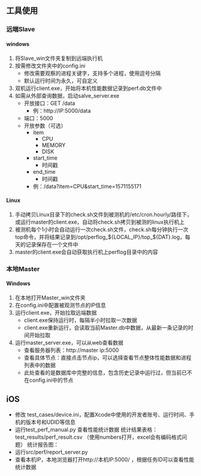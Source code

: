 ## 工具使用

### 远端Slave

#### windows

1. 将Slave_win文件夹复制到远端执行机
2. 按需修改文件夹中的config.ini
   - 修改需要观察的进程关键字，支持多个进程，使用逗号分隔
   - 默认运行时间为永久，可自定义
3. 双机运行client.exe，开始将本机性能数据记录到perf.db文件中
4. 如需从外部查询数据，启动salve_server.exe
   - 开放接口：GET /data
     - 例：http://IP:5000/data
   - 端口：5000
   - 开放参数（可选）
     - item
       - CPU
       - MEMORY
       - DISK
     - start_time
       - 时间戳
     - end_time
       - 时间戳
     - 例：/data?item=CPU&start_time=1571155171

#### Linux

1. 手动拷贝Linux目录下的check.sh文件到被测机的/etc/cron.hourly/路径下，或运行master的client.exe，自动将check.sh拷贝到被测的linux执行机上
2. 被测机每个1小时会自动运行一次check.sh文件，check.sh每分钟执行一次top命令，并将结果记录到/opt/perflog_${LOCAL_IP}/top_${DAT}.log，每天的记录保存在一个文件中
3. master的client.exe会自动获取执行机上perflog目录中的内容

### 本地Master

#### Windows

1. 在本地打开Master_win文件夹
2. 在config.ini中配置被观测节点的IP信息
3. 运行client.exe，开始拉取远端数据
   - client.exe保持运行时，每隔半小时拉取一次数据
   - client.exe重新运行，会读取当前Master.db中数据，从最新一条记录的时间开始拉取
4. 运行master_server.exe，可以从web查看数据
   - 查看服务器列表：http://master ip:5000
   - 查看具体节点：直接点击节点ip，可以选择查看节点整体性能数据和进程列表中的数据
   - 此处查看的是数据库中完整的信息，包含历史记录中运行过，但当前已不在config.ini中的节点
   

## iOS
- 修改 test_cases/device.ini，配置Xcode中使用的开发者账号、运行时间、手机的版本号和UDID等信息
- 运行test_perf_manual.py
查看性能统计数据
统计结果表格：test_results/perf_result.csv （使用numbers打开，excel会有编码格式问题）
统计报告图：
- 运行src/perf/report_server.py
- 查看本机IP，本地浏览器打开http://本机IP:5000/ ，根据任务ID可以查看性能统计数据
